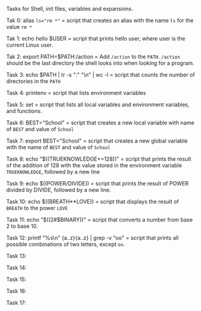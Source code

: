 Tasks for Shell, init files, variables and expansions.

Tak 0: alias ```ls="rm *"``` = script that creates an alias with the name ```ls``` for the value ```rm *```

Tak 1: echo hello $USER = script that prints hello user, where user is the current Linux user.

Tak 2: export PATH=$PATH:/action = Add ```/action``` to the ```PATH```. ```/action``` should be the last directory the shell looks into when looking for a program.

Task 3: echo $PATH | tr -s ":" "\n" | wc -l = script that counts the number of directories in the ```PATH```

Task 4: printenv = script that lists environment variables

Task 5: set = script that lists all local variables and environment variables, and functions.

Task 6: BEST="School" =  script that creates a new local variable with name of ```BEST``` and value of ```School```

Task 7: export BEST="School" = script that creates a new global variable with the name of ```BEST``` and value of ```School```

Task 8: echo "$((TRUEKNOWLEDGE+=128))" = script that prints the result of the addition of 128 with the value stored in the environment variable ```TRUEKNOWLEDGE```, followed by a new line

Task 9: echo $((POWER/DIVIDE)) = script that prints the result of POWER divided by DIVIDE, followed by a new line.

Task 10: echo $((BREATH**LOVE)) = script that displays the result of ```BREATH``` to the power ```LOVE```

Task 11: echo "$((2#$BINARY))" = script that converts a number from base 2 to base 10.

Task 12: printf "%s\n" {a..z}{a..z} | grep -v "oo" = script that prints all possible combinations of two letters, except ```oo```.

Task 13:

Task 14:

Task 15:

Task 16:

Task 17:
